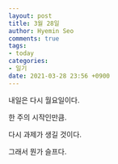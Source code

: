 ```yaml
---
layout: post
title: 3월 28일
author: Hyemin Seo
comments: true
tags:
- today
categories:
- 일기
date: 2021-03-28 23:56 +0900
---
```

내일은 다시 월요일이다.

한 주의 시작인만큼.

다시 과제가 생길 것이다.

그래서 뭔가 슬프다.
